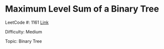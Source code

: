 # Maximum Level Sum of a Binary Tree

LeetCode #: 1161 [Link](https://leetcode.com/problems/maximum-level-sum-of-a-binary-tree/)

Difficulty: Medium

Topic: Binary Tree
